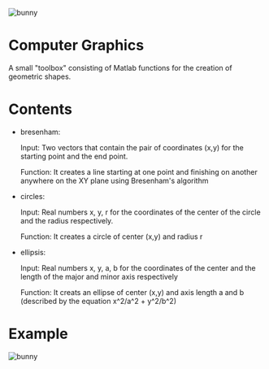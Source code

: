 ![bunny](https://user-images.githubusercontent.com/58198596/133482723-61fae8c8-8109-43cd-a85e-42bfe6b388ee.jpg)
# Computer Graphics

A small "toolbox" consisting of Matlab functions for the creation of geometric shapes.

# Contents

-  bresenham:
   
   Input: Two vectors that contain the pair of coordinates (x,y) for the starting point and the end point.
   
   Function: It creates a line starting at one point and finishing on another anywhere on the XY plane using Bresenham's algorithm
   
-  circles:

   Input: Real numbers x, y, r for the coordinates of the center of the circle and the radius respectively.
   
   Function: It creates a circle of center (x,y) and radius r

-  ellipsis:

   Input: Real numbers x, y, a, b for the coordinates of the center and the length of the major and minor axis respectively
   
   Function: It creats an ellipse of center (x,y) and axis length a and b (described by the equation x^2/a^2 + y^2/b^2)
   
# Example
   
![bunny](https://user-images.githubusercontent.com/58198596/133482801-7fdb4e6b-f763-407a-be15-e5e579be90b0.jpg)
